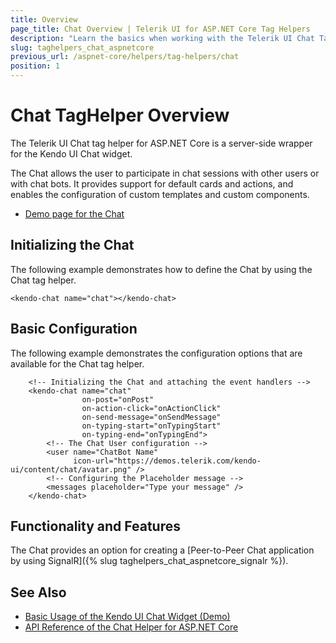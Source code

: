 ```yaml
---
title: Overview
page_title: Chat Overview | Telerik UI for ASP.NET Core Tag Helpers
description: "Learn the basics when working with the Telerik UI Chat TagHelper for ASP.NET Core (MVC 6 or ASP.NET Core MVC)."
slug: taghelpers_chat_aspnetcore
previous_url: /aspnet-core/helpers/tag-helpers/chat
position: 1
---
```


# Chat TagHelper Overview

The Telerik UI Chat tag helper for ASP.NET Core is a server-side wrapper for the Kendo UI Chat widget.

The Chat allows the user to participate in chat sessions with other users or with chat bots. It provides support for default cards and actions, and enables the configuration of custom templates and custom components.

* [Demo page for the Chat](https://demos.telerik.com/aspnet-core/chat/tag-helper)

## Initializing the Chat

The following example demonstrates how to define the Chat by using the Chat tag helper.

    <kendo-chat name="chat"></kendo-chat>

## Basic Configuration

The following example demonstrates the configuration options that are available for the Chat tag helper.

```
    <!-- Initializing the Chat and attaching the event handlers -->
    <kendo-chat name="chat"
                on-post="onPost"
                on-action-click="onActionClick"
                on-send-message="onSendMessage"
                on-typing-start="onTypingStart"
                on-typing-end="onTypingEnd">
        <!-- The Chat User configuration -->
        <user name="ChatBot Name"
              icon-url="https://demos.telerik.com/kendo-ui/content/chat/avatar.png" />
        <!-- Configuring the Placeholder message -->
        <messages placeholder="Type your message" />
    </kendo-chat>
```

## Functionality and Features

The Chat provides an option for creating a [Peer-to-Peer Chat application by using SignalR]({% slug taghelpers_chat_aspnetcore_signalr %}).

## See Also

* [Basic Usage of the Kendo UI Chat Widget (Demo)](https://demos.telerik.com/kendo-ui/chat/index)
* [API Reference of the Chat Helper for ASP.NET Core](/api/chat)
